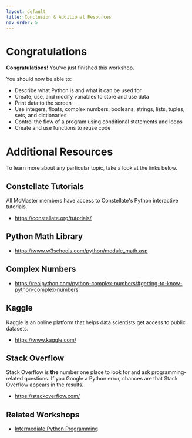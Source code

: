 ```yaml
---
layout: default
title: Conclusion & Additional Resources
nav_order: 5
---
```

<!-- 
This page will go over the conclusion and additional resources for the workshop.
Add, edit, or remove any content below for the workshop in question.
-->

# Congratulations 

<!-- Edit this line to mention your workshop name -->
**Congratulations!** You've just finished this workshop.

<!-- Recap your learning objectives from the introductory. -->
You should now be able to:
- Describe what Python is and what it can be used for
- Create, use, and modify variables to store and use data
- Print data to the screen
- Use integers, floats, complex numbers, booleans, strings, lists, tuples, sets, and dictionaries
- Control the flow of a program using conditional statements and loops
- Create and use functions to reuse code

<!-- This is where you can add additional resources for your readers. -->
# Additional Resources
To learn more about any particular topic, take a look at the links below.

## Constellate Tutorials
All McMaster members have access to Constellate's Python interactive tutorials.
- <https://constellate.org/tutorials/> 

## Python Math Library
- <https://www.w3schools.com/python/module_math.asp>

## Complex Numbers
- <https://realpython.com/python-complex-numbers/#getting-to-know-python-complex-numbers>

## Kaggle
Kaggle is an online platform that helps data scientists get access to public datasets.
- <https://www.kaggle.com/>

## Stack Overflow
Stack Overflow is **the** number one place to look for and ask programming-related questions. If you Google a Python error, chances are that Stack Overflow appears in the results. 
- <https://stackoverflow.com/>

## Related Workshops
- [Intermediate Python Programming](https://scds.github.io/dash-webinars/IntermediatePython.html)

